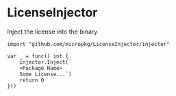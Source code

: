 # LicenseInjector
Inject the license into the binary

``` golang
import "github.com/micropkg/LicenseInjector/injector"

var _ = func() int {
    injector.Inject(`
    <Package Name>
    Some License...`)
    return 0
}()
```
